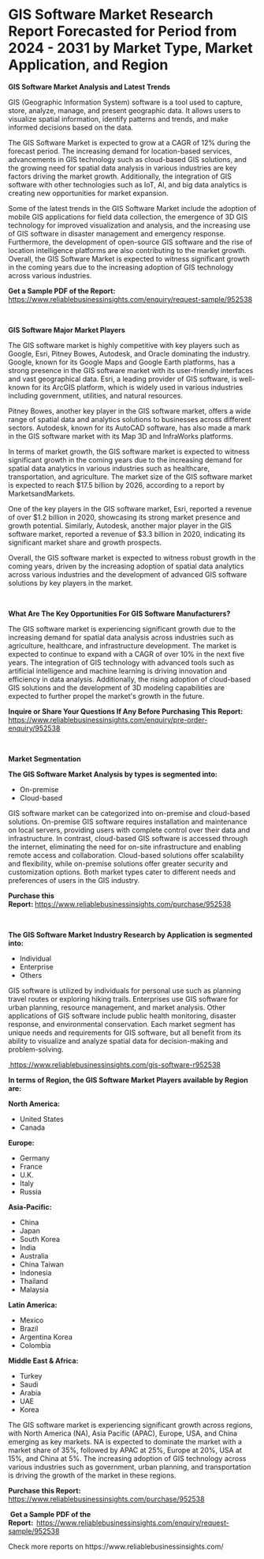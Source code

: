 <p><h1>GIS Software Market Research Report Forecasted for Period from 2024 -  2031 by Market Type, Market Application, and Region</h1></p><p><strong>GIS Software Market Analysis and Latest Trends</strong></p>
<p><p>GIS (Geographic Information System) software is a tool used to capture, store, analyze, manage, and present geographic data. It allows users to visualize spatial information, identify patterns and trends, and make informed decisions based on the data.</p><p>The GIS Software Market is expected to grow at a CAGR of 12% during the forecast period. The increasing demand for location-based services, advancements in GIS technology such as cloud-based GIS solutions, and the growing need for spatial data analysis in various industries are key factors driving the market growth. Additionally, the integration of GIS software with other technologies such as IoT, AI, and big data analytics is creating new opportunities for market expansion.</p><p>Some of the latest trends in the GIS Software Market include the adoption of mobile GIS applications for field data collection, the emergence of 3D GIS technology for improved visualization and analysis, and the increasing use of GIS software in disaster management and emergency response. Furthermore, the development of open-source GIS software and the rise of location intelligence platforms are also contributing to the market growth. Overall, the GIS Software Market is expected to witness significant growth in the coming years due to the increasing adoption of GIS technology across various industries.</p></p>
<p><strong>Get a Sample PDF of the Report:&nbsp;</strong> <a href="https://www.reliablebusinessinsights.com/enquiry/request-sample/952538">https://www.reliablebusinessinsights.com/enquiry/request-sample/952538</a></p>
<p>&nbsp;</p>
<p><strong>GIS Software Major Market Players</strong></p>
<p><p>The GIS software market is highly competitive with key players such as Google, Esri, Pitney Bowes, Autodesk, and Oracle dominating the industry. Google, known for its Google Maps and Google Earth platforms, has a strong presence in the GIS software market with its user-friendly interfaces and vast geographical data. Esri, a leading provider of GIS software, is well-known for its ArcGIS platform, which is widely used in various industries including government, utilities, and natural resources.</p><p>Pitney Bowes, another key player in the GIS software market, offers a wide range of spatial data and analytics solutions to businesses across different sectors. Autodesk, known for its AutoCAD software, has also made a mark in the GIS software market with its Map 3D and InfraWorks platforms.</p><p>In terms of market growth, the GIS software market is expected to witness significant growth in the coming years due to the increasing demand for spatial data analytics in various industries such as healthcare, transportation, and agriculture. The market size of the GIS software market is expected to reach $17.5 billion by 2026, according to a report by MarketsandMarkets.</p><p>One of the key players in the GIS software market, Esri, reported a revenue of over $1.2 billion in 2020, showcasing its strong market presence and growth potential. Similarly, Autodesk, another major player in the GIS software market, reported a revenue of $3.3 billion in 2020, indicating its significant market share and growth prospects.</p><p>Overall, the GIS software market is expected to witness robust growth in the coming years, driven by the increasing adoption of spatial data analytics across various industries and the development of advanced GIS software solutions by key players in the market.</p></p>
<p>&nbsp;</p>
<p><strong>What Are The Key Opportunities For GIS Software Manufacturers?</strong></p>
<p><p>The GIS software market is experiencing significant growth due to the increasing demand for spatial data analysis across industries such as agriculture, healthcare, and infrastructure development. The market is expected to continue to expand with a CAGR of over 10% in the next five years. The integration of GIS technology with advanced tools such as artificial intelligence and machine learning is driving innovation and efficiency in data analysis. Additionally, the rising adoption of cloud-based GIS solutions and the development of 3D modeling capabilities are expected to further propel the market's growth in the future.</p></p>
<p><strong>Inquire or Share Your Questions If Any Before Purchasing This Report:</strong> <a href="https://www.reliablebusinessinsights.com/enquiry/pre-order-enquiry/952538">https://www.reliablebusinessinsights.com/enquiry/pre-order-enquiry/952538</a></p>
<p>&nbsp;</p>
<p><strong>Market Segmentation</strong></p>
<p><strong>The GIS Software Market Analysis by types is segmented into:</strong></p>
<p><ul><li>On-premise</li><li>Cloud-based</li></ul></p>
<p><p>GIS software market can be categorized into on-premise and cloud-based solutions. On-premise GIS software requires installation and maintenance on local servers, providing users with complete control over their data and infrastructure. In contrast, cloud-based GIS software is accessed through the internet, eliminating the need for on-site infrastructure and enabling remote access and collaboration. Cloud-based solutions offer scalability and flexibility, while on-premise solutions offer greater security and customization options. Both market types cater to different needs and preferences of users in the GIS industry.</p></p>
<p><strong>Purchase this Report:&nbsp;</strong><a href="https://www.reliablebusinessinsights.com/purchase/952538">https://www.reliablebusinessinsights.com/purchase/952538</a></p>
<p>&nbsp;</p>
<p><strong>The GIS Software Market Industry Research by Application is segmented into:</strong></p>
<p><ul><li>Individual</li><li>Enterprise</li><li>Others</li></ul></p>
<p><p>GIS software is utilized by individuals for personal use such as planning travel routes or exploring hiking trails. Enterprises use GIS software for urban planning, resource management, and market analysis. Other applications of GIS software include public health monitoring, disaster response, and environmental conservation. Each market segment has unique needs and requirements for GIS software, but all benefit from its ability to visualize and analyze spatial data for decision-making and problem-solving.</p></p>
<p><a href="https://www.reliablebusinessinsights.com/gis-software-r952538">&nbsp;https://www.reliablebusinessinsights.com/gis-software-r952538</a></p>
<p><strong>In terms of Region, the GIS Software Market Players available by Region are:</strong></p>
<p>
    <p> <strong> North America: </strong>
        <ul>
            <li>United States</li>
            <li>Canada</li>
        </ul>
        </p> 
    <p> <strong> Europe: </strong>
        <ul>
            <li>Germany</li>
            <li>France</li>
            <li>U.K.</li>
            <li>Italy</li>
            <li>Russia</li>
        </ul>
        </p> 
    <p> <strong> Asia-Pacific: </strong>
        <ul>
            <li>China</li>
            <li>Japan</li>
            <li>South Korea</li>
            <li>India</li>
            <li>Australia</li>
            <li>China Taiwan</li>
            <li>Indonesia</li>
            <li>Thailand</li>
            <li>Malaysia</li>
        </ul>
        </p> 
    <p> <strong> Latin America: </strong>
        <ul>
            <li>Mexico</li>
            <li>Brazil</li>
            <li>Argentina Korea</li>
            <li>Colombia</li>
        </ul>
        </p> 
    <p> <strong> Middle East & Africa: </strong>
        <ul>
            <li>Turkey</li>
            <li>Saudi</li>
            <li>Arabia</li>
            <li>UAE</li>
            <li>Korea</li>
        </ul>
    </p>
    </p>
<p><p>The GIS software market is experiencing significant growth across regions, with North America (NA), Asia Pacific (APAC), Europe, USA, and China emerging as key markets. NA is expected to dominate the market with a market share of 35%, followed by APAC at 25%, Europe at 20%, USA at 15%, and China at 5%. The increasing adoption of GIS technology across various industries such as government, urban planning, and transportation is driving the growth of the market in these regions.</p></p>
<p><strong>Purchase this Report: </strong><a href="https://www.reliablebusinessinsights.com/purchase/952538">https://www.reliablebusinessinsights.com/purchase/952538</a></p>
<p>&nbsp;<strong>Get a Sample PDF of the Report:&nbsp;&nbsp;</strong><a href="https://www.reliablebusinessinsights.com/enquiry/request-sample/952538">https://www.reliablebusinessinsights.com/enquiry/request-sample/952538</a></p>
<p><strong></strong></p>
<p>Check more reports on https://www.reliablebusinessinsights.com/</p>